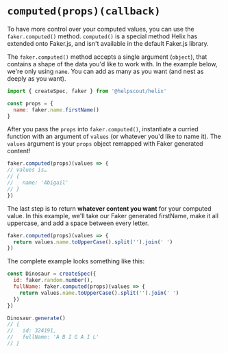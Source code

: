 # `computed(props)(callback)`


To have more control over your computed values, you can use the `faker.computed()` method. `computed()` is a special method Helix has extended onto Faker.js, and isn't available in the default Faker.js library.

The `faker.computed()` method accepts a single argument (`object`), that contains a shape of the data you'd like to work with. In the example below, we're only using `name`. You can add as many as you want (and nest as deeply as you want).

```js
import { createSpec, faker } from '@helpscout/helix'

const props = {
  name: faker.name.firstName()
}
```

After you pass the `props` into `faker.computed()`, instantiate a curried function with an argument of `values` (or whatever you'd like to name it).
The `values` argument is your `props` object remapped with Faker generated content!

```js
faker.computed(props)(values => {
// values is…
// {
//   name: 'Abigail'
// }
})
```

The last step is to return **whatever content you want** for your computed value. In this example, we'll take our Faker generated firstName, make it all uppercase, and add a space between every letter.

```js
faker.computed(props)(values => {
  return values.name.toUpperCase().split('').join(' ')
})
```

The complete example looks something like this:

```js
const Dinosaur = createSpec({
  id: faker.random.number(),
  fullName: faker.computed(props)(values => {
    return values.name.toUpperCase().split('').join(' ')
  })
})

Dinosaur.generate()
// {
//   id: 324191,
//   fullName: 'A B I G A I L'
// }
```
